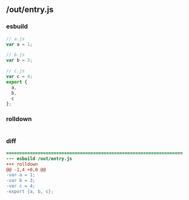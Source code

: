 ## /out/entry.js
### esbuild
```js
// a.js
var a = 1;

// b.js
var b = 3;

// c.js
var c = 4;
export {
  a,
  b,
  c
};
```
### rolldown
```js

```
### diff
```diff
===================================================================
--- esbuild	/out/entry.js
+++ rolldown	
@@ -1,4 +0,0 @@
-var a = 1;
-var b = 3;
-var c = 4;
-export {a, b, c};

```
